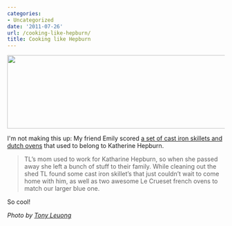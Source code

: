 ```yaml
---
categories:
- Uncategorized
date: '2011-07-26'
url: /cooking-like-hepburn/
title: Cooking like Hepburn
---
```


<a href="https://gomakethings.com/wp-content/uploads/2011/07/Hepburn.jpg"><img src="https://gomakethings.com/wp-content/uploads/2011/07/Hepburn.jpg" alt="" title="Hepburn" width="560" height="170" class="size-medium wp-image-995" /></a>

I'm not making this up: My friend Emily scored <a href="http://15strawberrylane.com/cast-iron">a set of cast iron skillets and dutch ovens</a> that used to belong to Katherine Hepburn.

<blockquote>TL’s mom used to work for Katharine Hepburn, so when she passed away she left a bunch of stuff to their family. While cleaning out the shed TL found some cast iron skillet’s that just couldn’t wait to come home with him, as well as two awesome Le Crueset french ovens to match our larger blue one.</blockquote>

So cool!

<em>Photo by <a href="http://www.tonyluong.com/">Tony Leuong</a></em>